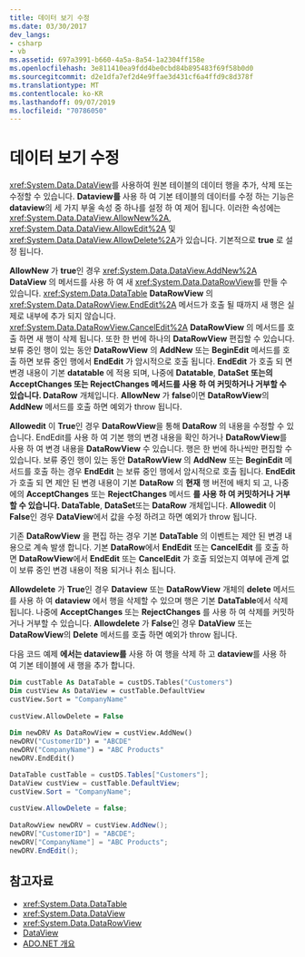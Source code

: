 ```yaml
---
title: 데이터 보기 수정
ms.date: 03/30/2017
dev_langs:
- csharp
- vb
ms.assetid: 697a3991-b660-4a5a-8a54-1a2304ff158e
ms.openlocfilehash: 3e811410ea9fdd4be0cbd84b895483f69f58b0d0
ms.sourcegitcommit: d2e1dfa7ef2d4e9ffae3d431cf6a4ffd9c8d378f
ms.translationtype: MT
ms.contentlocale: ko-KR
ms.lasthandoff: 09/07/2019
ms.locfileid: "70786050"
---
```

# <a name="modifying-dataviews"></a>데이터 보기 수정
<xref:System.Data.DataView>를 사용하여 원본 테이블의 데이터 행을 추가, 삭제 또는 수정할 수 있습니다. **Dataview를** 사용 하 여 기본 테이블의 데이터를 수정 하는 기능은 **dataview**의 세 가지 부울 속성 중 하나를 설정 하 여 제어 됩니다. 이러한 속성에는 <xref:System.Data.DataView.AllowNew%2A>, <xref:System.Data.DataView.AllowEdit%2A> 및 <xref:System.Data.DataView.AllowDelete%2A>가 있습니다. 기본적으로 **true** 로 설정 됩니다.  
  
 **AllowNew** 가 **true**인 경우 <xref:System.Data.DataView.AddNew%2A> **DataView** 의 메서드를 사용 하 여 새 <xref:System.Data.DataRowView>를 만들 수 있습니다. <xref:System.Data.DataTable> **DataRowView** 의 <xref:System.Data.DataRowView.EndEdit%2A> 메서드가 호출 될 때까지 새 행은 실제로 내부에 추가 되지 않습니다. <xref:System.Data.DataRowView.CancelEdit%2A> **DataRowView** 의 메서드를 호출 하면 새 행이 삭제 됩니다. 또한 한 번에 하나의 **DataRowView** 편집할 수 있습니다. 보류 중인 행이 있는 동안 **DataRowView** 의 **AddNew** 또는 **BeginEdit** 메서드를 호출 하면 보류 중인 행에서 **EndEdit** 가 암시적으로 호출 됩니다. **EndEdit** 가 호출 되 면 변경 내용이 기본 **datatable** 에 적용 되며, 나중에 **Datatable**, **DataSet** **또는의 AcceptChanges 또는 RejectChanges 메서드를 사용 하 여 커밋하거나 거부할 수 있습니다. DataRow** 개체입니다. **AllowNew** 가 **false**이면 **DataRowView**의 **AddNew** 메서드를 호출 하면 예외가 throw 됩니다.  
  
 **Allowedit** 이 **True**인 경우 **DataRowView**을 통해 **DataRow** 의 내용을 수정할 수 있습니다. EndEdit를 사용 하 여 기본 행의 변경 내용을 확인 하거나 **DataRowView**를 사용 하 여 변경 내용을 **DataRowView** 수 있습니다. 행은 한 번에 하나씩만 편집할 수 있습니다. 보류 중인 행이 있는 동안 **DataRowView** 의 **AddNew** 또는 **BeginEdit** 메서드를 호출 하는 경우 **EndEdit** 는 보류 중인 행에서 암시적으로 호출 됩니다. **EndEdit** 가 호출 되 면 제안 된 변경 내용이 기본 **DataRow** 의 **현재** 행 버전에 배치 되 고, 나중에의 **AcceptChanges** 또는 **RejectChanges** 메서드 **를 사용 하 여 커밋하거나 거부할 수 있습니다. DataTable**, **DataSet**또는 **DataRow** 개체입니다. **Allowedit** 이 **False**인 경우 **DataView**에서 값을 수정 하려고 하면 예외가 throw 됩니다.  
  
 기존 **DataRowView** 을 편집 하는 경우 기본 **DataTable** 의 이벤트는 제안 된 변경 내용으로 계속 발생 합니다. 기본 **DataRow**에서 **EndEdit** 또는 **CancelEdit** 를 호출 하면 **DataRowView**에서 **EndEdit** 또는 **CancelEdit** 가 호출 되었는지 여부에 관계 없이 보류 중인 변경 내용이 적용 되거나 취소 됩니다.  
  
 **Allowdelete** 가 **True**인 경우 **Dataview** 또는 **DataRowView** 개체의 **delete** 메서드를 사용 하 여 **dataview** 에서 행을 삭제할 수 있으며 행은 기본 **DataTable**에서 삭제 됩니다. 나중에 **AcceptChanges** 또는 **RejectChanges** 를 사용 하 여 삭제를 커밋하거나 거부할 수 있습니다. **Allowdelete** 가 **False**인 경우 **DataView** 또는 **DataRowView**의 **Delete** 메서드를 호출 하면 예외가 throw 됩니다.  
  
 다음 코드 예제 **에서는 dataview를** 사용 하 여 행을 삭제 하 고 **dataview**를 사용 하 여 기본 테이블에 새 행을 추가 합니다.  
  
```vb  
Dim custTable As DataTable = custDS.Tables("Customers")  
Dim custView As DataView = custTable.DefaultView  
custView.Sort = "CompanyName"  
  
custView.AllowDelete = False  
  
Dim newDRV As DataRowView = custView.AddNew()  
newDRV("CustomerID") = "ABCDE"  
newDRV("CompanyName") = "ABC Products"  
newDRV.EndEdit()  
```  
  
```csharp  
DataTable custTable = custDS.Tables["Customers"];  
DataView custView = custTable.DefaultView;  
custView.Sort = "CompanyName";  
  
custView.AllowDelete = false;  
  
DataRowView newDRV = custView.AddNew();  
newDRV["CustomerID"] = "ABCDE";  
newDRV["CompanyName"] = "ABC Products";  
newDRV.EndEdit();  
```  
  
## <a name="see-also"></a>참고자료

- <xref:System.Data.DataTable>
- <xref:System.Data.DataView>
- <xref:System.Data.DataRowView>
- [DataView](dataviews.md)
- [ADO.NET 개요](../ado-net-overview.md)
